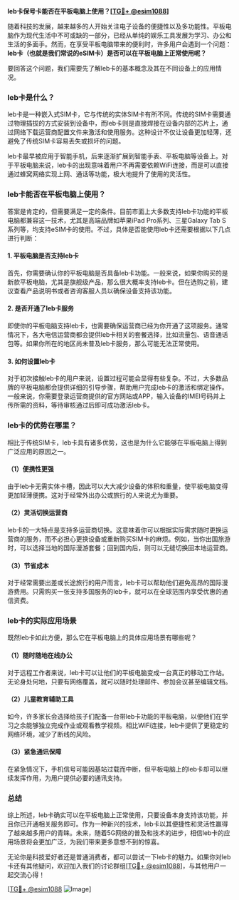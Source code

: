 **leb卡保号卡能否在平板电脑上使用？[[TG💪+ @esim1088](https://t.me/s/esim1088)]**

随着科技的发展，越来越多的人开始关注电子设备的便捷性以及多功能性。平板电脑作为现代生活中不可或缺的一部分，已经从单纯的娱乐工具发展为学习、办公和生活的多面手。然而，在享受平板电脑带来的便利时，许多用户会遇到一个问题：**leb卡（也就是我们常说的eSIM卡）是否可以在平板电脑上正常使用呢？**

要回答这个问题，我们需要先了解leb卡的基本概念及其在不同设备上的应用情况。

### leb卡是什么？

leb卡是一种嵌入式SIM卡，它与传统的实体SIM卡有所不同。传统的SIM卡需要通过物理插拔的方式安装到设备中，而leb卡则是直接焊接在设备内部的芯片上，通过网络下载运营商配置文件来激活和使用服务。这种设计不仅让设备更加轻薄，还避免了传统SIM卡容易丢失或损坏的问题。

leb卡最早被应用于智能手机，后来逐渐扩展到智能手表、平板电脑等设备上。对于平板电脑来说，leb卡的出现意味着用户不再需要依赖WiFi连接，而是可以直接通过蜂窝网络实现上网、通话等功能，极大地提升了使用的灵活性。

### leb卡能否在平板电脑上使用？

答案是肯定的，但需要满足一定的条件。目前市面上大多数支持leb卡功能的平板电脑都兼容这一技术，尤其是高端品牌如苹果iPad Pro系列、三星Galaxy Tab S系列等，均支持eSIM卡的使用。不过，具体是否能使用leb卡还需要根据以下几点进行判断：

#### 1. 平板电脑是否支持leb卡

首先，你需要确认你的平板电脑是否具备leb卡功能。一般来说，如果你购买的是新款平板电脑，尤其是旗舰级产品，那么很大概率支持leb卡。但在选购之前，建议查看产品说明书或者咨询客服人员以确保设备支持该功能。

#### 2. 是否开通了leb卡服务

即使你的平板电脑支持leb卡，也需要确保运营商已经为你开通了这项服务。通常情况下，各大电信运营商都会提供leb卡相关的套餐选择，比如流量包、语音通话包等。如果你所在的地区尚未普及leb卡服务，那么可能无法正常使用。

#### 3. 如何设置leb卡

对于初次接触leb卡的用户来说，设置过程可能会显得有些复杂。不过，大多数品牌的平板电脑都会提供详细的引导步骤，帮助用户完成leb卡的激活和绑定操作。一般来说，你需要登录运营商提供的官方网站或APP，输入设备的IMEI号码并上传所需的资料，等待审核通过后即可成功激活leb卡。

### leb卡的优势在哪里？

相比于传统SIM卡，leb卡具有诸多优势，这也是为什么它能够在平板电脑上得到广泛应用的原因之一。

#### （1）便携性更强

由于leb卡无需实体卡槽，因此可以大大减少设备的体积和重量，使平板电脑变得更加轻薄便携。这对于经常外出办公或旅行的人来说尤为重要。

#### （2）灵活切换运营商

leb卡的一大特点是支持多运营商切换。这意味着你可以根据实际需求随时更换运营商的服务，而不必担心更换设备或重新购买SIM卡的麻烦。例如，当你出国旅游时，可以选择当地的国际漫游套餐；回到国内后，则可以无缝切换回本地运营商。

#### （3）节省成本

对于经常需要出差或长途旅行的用户而言，leb卡可以帮助他们避免高昂的国际漫游费用。只需购买一张支持多国服务的leb卡，就可以在全球范围内享受优惠的通信资费。

### leb卡的实际应用场景

既然leb卡如此方便，那么它在平板电脑上的具体应用场景有哪些呢？

#### （1）随时随地在线办公

对于远程工作者来说，leb卡可以让他们的平板电脑变成一台真正的移动工作站。无论身处何地，只要有网络覆盖，就可以随时处理邮件、参加会议甚至编辑文档。

#### （2）儿童教育辅助工具

如今，许多家长会选择给孩子们配备一台带leb卡功能的平板电脑，以便他们在学习之余能够独立完成作业或观看教学视频。相比WiFi连接，leb卡提供了更稳定的网络环境，减少了断线的风险。

#### （3）紧急通讯保障

在紧急情况下，手机信号可能因基站过载而中断，但平板电脑上的leb卡却可以继续发挥作用，为用户提供必要的通讯支持。

### 总结

综上所述，leb卡确实可以在平板电脑上正常使用，只要设备本身支持该功能，并且你已开通相关服务即可。作为一种新兴的技术，leb卡以其便捷性和灵活性赢得了越来越多用户的青睐。未来，随着5G网络的普及和技术的进步，相信leb卡的应用场景将会更加广泛，为我们带来更多意想不到的惊喜。

无论你是科技爱好者还是普通消费者，都可以尝试一下leb卡的魅力。如果你对leb卡还有其他疑问，欢迎加入我们的讨论群组[[TG💪+ @esim1088](https://t.me/s/esim1088)]，与其他用户一起交流心得！

[[TG💪+ @esim1088](https://t.me/s/esim1088) ![Image](https://i.postimg.cc/4NQfJmqS/Snipaste-2025-05-13-00-14-12.png)]